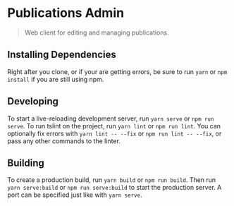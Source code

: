 # Publications Admin

> Web client for editing and managing publications.

## Installing Dependencies

Right after you clone, or if your are getting errors, be sure to run `yarn` or `npm install` if you
are still using npm.

## Developing

To start a live-reloading development server, run `yarn serve` or `npm run serve`.  To run tslint
on the project, run `yarn lint` or `npm run lint`.  You can optionally fix errors with
`yarn lint -- --fix` or `npm run lint -- --fix`, or pass any other commands to the linter.

## Building

To create a production build, run `yarn build` or `npm run build`.  Then run `yarn serve:build` or
`npm run serve:build` to start the production server.  A port can be specified just like with
`yarn serve`.
